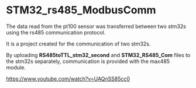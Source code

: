 # STM32_rs485_ModbusComm
The data read from the pt100 sensor was transferred between two stm32s using the rs485 communication protocol.

It is a project created for the communication of two stm32s.

By uploading **RS485toTTL_stm32_second** and **STM32_RS485_Com** files to the stm32s separately, communication is provided with the max485 module.


https://www.youtube.com/watch?v=UAQnSS85cc0
